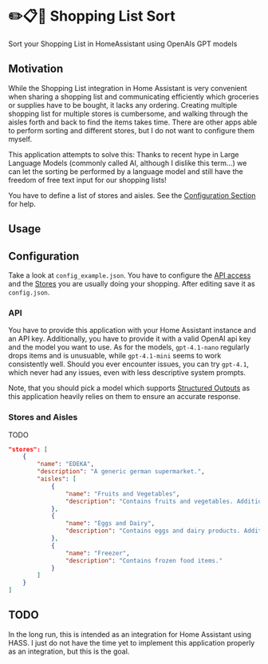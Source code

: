 # ✏️📋🛒 Shopping List Sort

Sort your Shopping List in HomeAssistant using OpenAIs GPT models


## Motivation

While the Shopping List integration in Home Assistant is very convenient when sharing a shopping list and communicating efficiently which groceries or supplies have to be bought, it lacks any ordering.
Creating multiple shopping list for multiple stores is cumbersome, and walking through the aisles forth and back to find the items takes time.
There are other apps able to perform sorting and different stores, but I do not want to configure them myself.


This application attempts to solve this: Thanks to recent hype in Large Language Models (commonly called AI, although I dislike this term...) we can let the sorting be performed by a language model and still have the freedom of free text input for our shopping lists!

You have to define a list of stores and aisles. See the [Configuration Section](#configuration) for help.

## Usage

## Configuration

Take a look at `config_example.json`.
You have to configure the [API access](#api) and the [Stores](#stores) you are usually doing your shopping.
After editing save it as `config.json`.


### API

You have to provide this application with your Home Assistant instance and an API key.
Additionally, you have to provide it with a valid OpenAI api key and the model you want to use.
As for the models, `gpt-4.1-nano` regularly drops items and is unusuable, while `gpt-4.1-mini` seems to work consistently well.
Should you ever encounter issues, you can try `gpt-4.1`, which never had any issues, even with less descriptive system prompts.

Note, that you should pick a model which supports [Structured Outputs](https://openai.com/index/introducing-structured-outputs-in-the-api/) as this application heavily relies on them to ensure an accurate response.


### Stores and Aisles

TODO

```json
"stores": [
    {
        "name": "EDEKA",
        "description": "A generic german supermarket.",
        "aisles": [
            {
                "name": "Fruits and Vegetables",
                "description": "Contains fruits and vegetables. Additionally has a fridge for vegan products"
            },
            {
                "name": "Eggs and Dairy",
                "description": "Contains eggs and dairy products. Additionally includes doughs"
            },
            {
                "name": "Freezer",
                "description": "Contains frozen food items."
            }
        ]
    }
]
```




## TODO

In the long run, this is intended as an integration for Home Assistant using HASS. 
I just do not have the time yet to implement this application properly as an integration, but this is the goal.